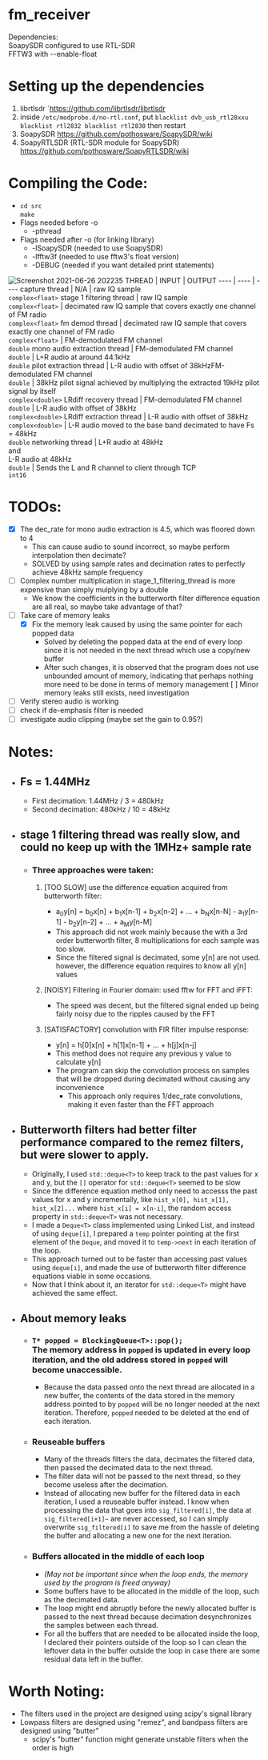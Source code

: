 # fm_receiver
Dependencies:<br />
SoapySDR configured to use RTL-SDR <br />
FFTW3 with --enable-float

# Setting up the dependencies
1. librtlsdr `https://github.com/librtlsdr/librtlsdr <br />
2. inside `/etc/modprobe.d/no-rtl.conf`, put `blacklist dvb_usb_rtl28xxu blacklist rtl2832 blacklist rtl2830` then restart <br />
3. SoapySDR https://github.com/pothosware/SoapySDR/wiki <br />
4. SoapyRTLSDR (RTL-SDR module for SoapySDR) https://github.com/pothosware/SoapyRTLSDR/wiki  <br />

# Compiling the Code: <br />
* `cd src` <br />
  `make`
* Flags needed before -o <br />
  * -pthread
* Flags needed after -o (for linking library)
  * -lSoapySDR  (needed to use SoapySDR)
  * -lfftw3f  (needed to use fftw3's float version)
  * -DEBUG  (needed if you want detailed print statements)

![Screenshot 2021-06-26 202235](https://user-images.githubusercontent.com/33414341/123531794-6ca6d280-d6bc-11eb-9ad8-ad09891b33cd.png)
THREAD | INPUT | OUTPUT
---- | ---- | ----
capture thread | N/A | raw IQ sample <br /> `complex<float>`
stage 1 filtering thread | raw IQ sample <br /> `complex<float>` | decimated raw IQ sample that covers exactly one channel of FM radio <br />`complex<float>`
fm demod thread | decimated raw IQ sample that covers exactly one channel of FM radio <br /> `complex<float>` | FM-demodulated FM channel <br /> `double`
mono audio extraction thread | FM-demodulated FM channel <br/> `double` | L+R audio at around 44.1kHz <br/> `double`
pilot extraction thread | L-R audio with offset of 38kHzFM-demodulated FM channel <br/> `double` | 38kHz pilot signal achieved by multiplying the extracted 19kHz pilot signal by itself <br/> `complex<double>`
LRdiff recovery thread | FM-demodulated FM channel <br/> `double` | L-R audio with offset of 38kHz <br/> `complex<double>`
LRdiff extraction thread | L-R audio with offset of 38kHz <br/> `complex<double>` | L-R audio moved to the base band decimated to have Fs = 48kHz <br/> `double`
networking thread | L+R audio at 48kHz <br/> and <br/> L-R audio at 48kHz <br/> `double` | Sends the L and R channel to client through TCP <br/> `int16`



# TODOs: <br />
* [x] The dec_rate for mono audio extraction is 4.5, which was floored down to 4
  * This can cause audio to sound incorrect, so maybe perform interpolation then decimate?
  * SOLVED by using sample rates and decimation rates to perfectly achieve 48kHz sample frequency
* [ ] Complex number multiplication in stage_1_filtering_thread is more expensive than simply mulplying by a double
  * We know the coefficients in the butterworth filter difference equation are all real, so maybe take advantage of that?
* [ ] Take care of memory leaks
  * [x] Fix the memory leak caused by using the same pointer for each popped data
    * Solved by deleting the popped data at the end of every loop since it is not needed in the next thread which use a copy/new buffer
    * After such changes, it is observed that the program does not use unbounded amount of memory, indicating that perhaps nothing more need to be done in terms of memory management
    [ ] Minor memory leaks still exists, need investigation
* [ ] Verify stereo audio is working
* [ ] check if de-emphasis filter is needed
* [ ] investigate audio clipping (maybe set the gain to 0.95?)

# Notes: <br />
* ## Fs = 1.44MHz
  * First decimation: 1.44MHz / 3 = 480kHz
  * Second decimation: 480kHz / 10 = 48kHz
* ## stage 1 filtering thread was really slow, and could no keep up with the 1MHz+ sample rate
  * ### Three approaches were taken:
    1. [TOO SLOW] use the difference equation acquired from butterworth filter:
       * a<sub>0</sub>y[n] = b<sub>0</sub>x[n] + b<sub>1</sub>x[n-1] + b<sub>2</sub>x[n-2] + ... + b<sub>N</sub>x[n-N] - a<sub>1</sub>y[n-1] - b<sub>2</sub>y[n-2] + ... + a<sub>M</sub>y[n-M] <br />
       * This approach did not work mainly because the with a 3rd order butterworth filter, 8 multiplications for each sample was too slow.
       * Since the filtered signal is decimated, some y[n] are not used. however, the difference equation requires to know all y[n] values
       
    2. [NOISY] Filtering in Fourier domain: used fftw for FFT and iFFT:
       * The speed was decent, but the filtered signal ended up being fairly noisy due to the ripples caused by the FFT
    3. [SATISFACTORY] convolution with FIR filter impulse response:
       * y[n] = h[0]x[n] + h[1]x[n-1] + ... + h[j]x[n-j]
       * This method does not require any previous y value to calculate y[n]
       * The program can skip the convolution process on samples that will be dropped during decimated without causing any inconvenience
         * This approach only requires 1/dec_rate convolutions, making it even faster than the FFT approach
* ## Butterworth filters had better filter performance compared to the remez filters, but were slower to apply.
  * Originally, I used `std::deque<T>` to keep track to the past values for x and y, but the `[]` operator for `std::deque<T>` seemed to be slow
  * Since the difference equation method only need to accesss the past values for x and y incrementally, like `hist_x[0], hist_x[1], hist_x[2]...` where `hist_x[i] = x[n-i]`, the random access property in `std::deque<T>` was not necessary.
  * I made a `Deque<T>` class implemented using Linked List, and instead of using `deque[i]`, I prepared a `temp` pointer pointing at the first element of the `Deque`, and moved it to `temp->next` in each iteration of the loop.
  * This approach turned out to be faster than accessing past values using `deque[i]`, and made the use of butterworth filter difference equations viable in some occasions.
  * Now that I think about it, an iterator for `std::deque<T>` might have achieved the same effect.
* ## About memory leaks
  * ### `T* popped = BlockingQueue<T>::pop();` <br /> The memory address in `popped` is updated in every loop iteration, and the old address stored in `popped` will become unaccessible.
    * Because the data passed onto the next thread are allocated in a new buffer, the contents of the data stored in the memory address pointed to by `popped` will be no longer needed at the next iteration. Therefore, `popped` needed to be deleted at the end of each iteration.
  * ### Reuseable buffers
    * Many of the threads filters the data, decimates the filtered data, then passed the decimated data to the next thread.
    * The filter data will not be passed to the next thread, so they become useless after the decimation. 
    * Instead of allocating new buffer for the filtered data in each iteration, I used a reuseable buffer instead. I know when processing the data that goes into `sig_filtered[i]`, the data at `sig_filtered[i+1]~` are never accessed, so I can simply overwrite `sig_filtered[i]` to save me from the hassle of deleting the buffer and allocating a new one for the next iteration.
  * ### Buffers allocated in the middle of each loop 
    * _(May not be important since when the loop ends, the memory used by the program is freed anyway)_
    * Some buffers have to be allocated in the middle of the loop, such as the decimated data.
    * The loop might end abruptly before the newly allocated buffer is passed to the next thread because decimation desynchronizes the samples between each thread.
    * For all the buffers that are needed to be allocated inside the loop, I declared their pointers outside of the loop so I can clean the leftover data in the buffer outside the loop in case there are some residual data left in the buffer.


# Worth Noting: <br />
  * The filters used in the project are designed using scipy's signal library
  * Lowpass filters are designed using "remez", and bandpass filters are designed using "butter"
    * scipy's "butter" function might generate unstable filters when the order is high
                          
